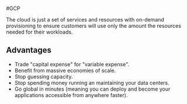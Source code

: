 #GCP

The cloud is just a set of services and resources with on-demand provisioning to ensure customers will use only the amount the resources needed for their workloads.

## Advantages
- Trade "capital expense" for "variable expense".
- Benefit from massive economies of scale.
- Stop guessing capacity.
- Stop spending money running an maintaining your data centers.
- Go global in minutes (meaning you can deploy and become your applications accessible from anywhere faster).